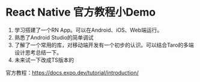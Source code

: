 # React Native 官方教程小Demo

1. 学习搭建了一个RN App。可以在Android、iOS、Web端运行。
2. 熟悉了Android Studio的简单调试
3. 了解了一个常用的库，对移动端开发有一个初步的认识。可以结合Taro的多端设计思考总结一下。
4. 未来试一下改成TS版本的

官方教程：https://docs.expo.dev/tutorial/introduction/